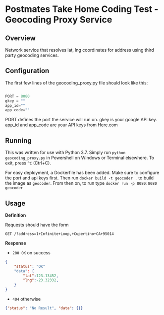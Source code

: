 # Postmates Take Home Coding Test - Geocoding Proxy Service

## Overview

Network service that resolves lat, lng coordinates for address using third party geocoding services.

## Configuration

The first few lines of the geocoding_proxy.py file should look like this:

```python

PORT = 8080
gkey = ""
app_id=""
app_code=""

```

PORT defines the port the service will run on. 
gkey is your google API key.
app_id and app_code are your API keys from Here.com 

## Running

This was written for use with Python 3.7. Simply run `python geocoding_proxy.py` in Powershell on Windows or Terminal elsewhere.
To exit, press `^C` (Ctrl+C).

For easy deployment, a Dockerfile has been added. Make sure to configure the port and api keys first. Then run `docker build -t geocoder .` to build the image as `geocoder`. From then on, to run type `docker run -p 8080:8080 geocoder`

## Usage

**Definition**

Requests should have the form

`GET /?address=1+Infinite+Loop,+Cupertino+CA+95014`

**Response**

- `200 OK` on success

```json
{
	"status": "OK"
	"data": {
		"lat":123.13452,
		"lng":-23.32332,
	}
}
```

- `404` otherwise

```json
{"status": "No Result", "data": {}}
```
